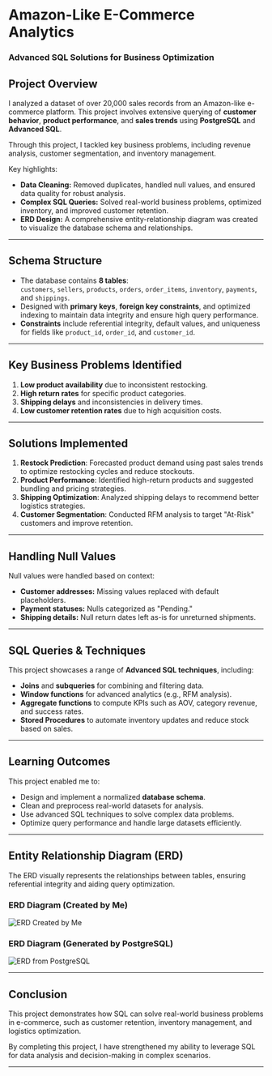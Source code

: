 # **Amazon-Like E-Commerce Analytics**  
### **Advanced SQL Solutions for Business Optimization**  

## **Project Overview**  
I analyzed a dataset of over 20,000 sales records from an Amazon-like e-commerce platform. This project involves extensive querying of **customer behavior**, **product performance**, and **sales trends** using **PostgreSQL** and **Advanced SQL**.  

Through this project, I tackled key business problems, including revenue analysis, customer segmentation, and inventory management.  

Key highlights:  
- **Data Cleaning:** Removed duplicates, handled null values, and ensured data quality for robust analysis.  
- **Complex SQL Queries:** Solved real-world business problems, optimized inventory, and improved customer retention.  
- **ERD Design:** A comprehensive entity-relationship diagram was created to visualize the database schema and relationships.  

---

## **Schema Structure**  
- The database contains **8 tables**:  
  `customers`, `sellers`, `products`, `orders`, `order_items`, `inventory`, `payments`, and `shippings`.  
- Designed with **primary keys**, **foreign key constraints**, and optimized indexing to maintain data integrity and ensure high query performance.  
- **Constraints** include referential integrity, default values, and uniqueness for fields like `product_id`, `order_id`, and `customer_id`.  

---

## **Key Business Problems Identified**  
1. **Low product availability** due to inconsistent restocking.  
2. **High return rates** for specific product categories.  
3. **Shipping delays** and inconsistencies in delivery times.  
4. **Low customer retention rates** due to high acquisition costs.  

---

## **Solutions Implemented**  
1. **Restock Prediction**: Forecasted product demand using past sales trends to optimize restocking cycles and reduce stockouts.  
2. **Product Performance**: Identified high-return products and suggested bundling and pricing strategies.  
3. **Shipping Optimization**: Analyzed shipping delays to recommend better logistics strategies.  
4. **Customer Segmentation**: Conducted RFM analysis to target "At-Risk" customers and improve retention.  

---

## **Handling Null Values**  
Null values were handled based on context:  
- **Customer addresses:** Missing values replaced with default placeholders.  
- **Payment statuses:** Nulls categorized as "Pending."  
- **Shipping details:** Null return dates left as-is for unreturned shipments.  

---

## **SQL Queries & Techniques**  
This project showcases a range of **Advanced SQL techniques**, including:  
- **Joins** and **subqueries** for combining and filtering data.  
- **Window functions** for advanced analytics (e.g., RFM analysis).  
- **Aggregate functions** to compute KPIs such as AOV, category revenue, and success rates.  
- **Stored Procedures** to automate inventory updates and reduce stock based on sales.  

---

## **Learning Outcomes**  
This project enabled me to:  
- Design and implement a normalized **database schema**.  
- Clean and preprocess real-world datasets for analysis.  
- Use advanced SQL techniques to solve complex data problems.  
- Optimize query performance and handle large datasets efficiently.  

---

## **Entity Relationship Diagram (ERD)**  
The ERD visually represents the relationships between tables, ensuring referential integrity and aiding query optimization.  

### **ERD Diagram (Created by Me)**  
![ERD Created by Me](path_to_erd_created_by_me.png)  

### **ERD Diagram (Generated by PostgreSQL)**  
![ERD from PostgreSQL](path_to_erd_generated_by_postgresql.png)  

---

## **Conclusion**  
This project demonstrates how SQL can solve real-world business problems in e-commerce, such as customer retention, inventory management, and logistics optimization.  

By completing this project, I have strengthened my ability to leverage SQL for data analysis and decision-making in complex scenarios.  

---

